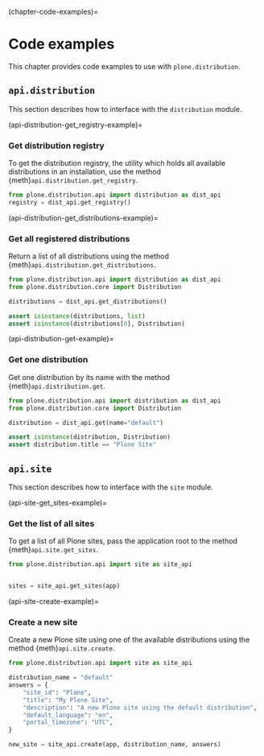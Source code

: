 
(chapter-code-examples)=

# Code examples

This chapter provides code examples to use with `plone.distribution`.

## `api.distribution`

This section describes how to interface with the `distribution` module.

(api-distribution-get_registry-example)=

### Get distribution registry

To get the distribution registry, the utility which holds all available distributions in an installation, use the method {meth}`api.distribution.get_registry`.

```python
from plone.distribution.api import distribution as dist_api
registry = dist_api.get_registry()
```

(api-distribution-get_distributions-example)=

### Get all registered distributions

Return a list of all distributions using the method {meth}`api.distribution.get_distributions`.

```python
from plone.distribution.api import distribution as dist_api
from plone.distribution.core import Distribution

distributions = dist_api.get_distributions()

assert isinstance(distributions, list)
assert isinstance(distributions[0], Distribution)
```

(api-distribution-get-example)=

### Get one distribution

Get one distribution by its name with the method {meth}`api.distribution.get`.

```python
from plone.distribution.api import distribution as dist_api
from plone.distribution.core import Distribution

distribution = dist_api.get(name="default")

assert isinstance(distribution, Distribution)
assert distribution.title == "Plone Site"
```

## `api.site`

This section describes how to interface with the `site` module.

(api-site-get_sites-example)=

### Get the list of all sites

To get a list of all Plone sites, pass the application root to the method {meth}`api.site.get_sites`.

```python
from plone.distribution.api import site as site_api


sites = site_api.get_sites(app)
```

(api-site-create-example)=

### Create a new site

Create a new Plone site using one of the available distributions using the method {meth}`api.site.create`.

```python
from plone.distribution.api import site as site_api

distribution_name = "default"
answers = {
    "site_id": "Plone",
    "title": "My Plone Site",
    "description": "A new Plone site using the default distribution",
    "default_language": "en",
    "portal_timezone": "UTC",
}

new_site = site_api.create(app, distribution_name, answers)
```
